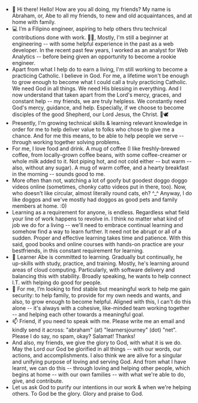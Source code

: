 - 👋  Hi there! Hello! How are you all doing, my friends? My name is Abraham, or, Abe to all my friends, to new and old acquaintances, and at home with family.
- 💻  I’m a Filipino engineer, aspiring to help others thru technical contributions done with work. 👷‍♂️, Mostly, I'm still a beginner at engineering -- with some helpful experience in the past as a web developer. In the recent past few years, I worked as an analyst for Web Analytics -- before being given an opportunity to become a rookie engineer.
- Apart from what I help do to earn a living, I'm still working to become a practicing Catholic. I believe in God. For me, a lifetime won't be enough to grow enough to become what I could call a truly practicing Catholic. We need God in all things. We need His blessing in everything. And I now understand that taken apart from the Lord's mercy, graces, and constant help -- my friends, we are truly helpless. We constantly need God's mercy, guidance, and help. Especially, if we choose to become disciples of the good Shepherd, our Lord Jesus, the Christ. 🐑🕊
- Presently, I'm growing technical skills & learning relevant knowledge in order for me to help deliver value to folks who chose to give me a chance. And for me this means, to be able to help people we serve -- through working together solving problems.
- For me, I love food and drink. A mug of coffee (I like freshly-brewed coffee, from locally-grown coffee beans, with some coffee-creamer or whole milk added to it. Not piping hot, and not cold either -- but warm -- also, without any sugar). A mug of warm coffee, and a hearty breakfast in the morning -- sounds good to me.
- More often than not, watching a lot of goofy but goodest doggo doggo videos online (sometimes, chonky catto videos put in there, too). Now, who doesn't like circular, almost literally round cats, eh? ^_^ Anyway, I do like doggos and we've mostly had doggos as good pets and family members at home. :0)
- Learning as a requirement for anyone, is endless. Regardless what field your line of work happens to revolve in. I think no matter what kind of job we do for a living -- we'll need to embrace continual learning and somehow find a way to learn further. It need not be abrupt or all of a sudden. Proper and effective learning takes time and patience. With this said, good books and online courses with hands-on practice are your bestfriends, in this constant requirement for learning.
- 🌱  Learner Abe is committed to learning. Gradually but continually, he up-skills with study, practice, and training. Mostly, he's learning around areas of cloud computing. Particularly, with software delivery and balancing this with stability. Broadly speaking, he wants to help connect I.T. with helping do good for people.
- 💞️  For me, I’m looking to find stable but meaningful work to help me gain security: to help family, to provide for my own needs and wants, and also, to grow enough to become helpful. Aligned with this, I can't do this alone -- it's always with a cohesive, like-minded team working together -- and helping each other towards a meaningful goal.
- 📫  Friend, if you need to speak with me. Please write me an email and kindly send it across: "abraham" (at) "learnersjourney" (dot) "net". Please I do say, no spam, okay? Salamat! Thanks!
- And also, my friends, we give the glory to God, with what it is we do. May the Lord our God be glorified in all things -- with our words, our actions, and accomplishments. I also think we are alive for a singular and unifying purpose of loving and serving God. And from what I have learnt, we can do this -- through loving and helping other people, which begins at home -- with our own families -- with what we're able to do, give, and contribute.
- Let us ask God to purify our intentions in our work & when we're helping others. To God be the glory. Glory and praise to God.

<!---
abormate/abormate is a ✨ special ✨ repository because its `README.md` (this file) appears on your GitHub profile.
You can click the Preview link to take a look at your changes.
--->
